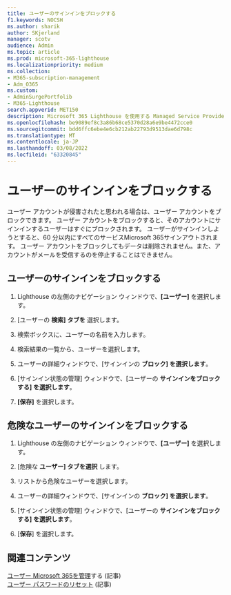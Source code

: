 ```yaml
---
title: ユーザーのサインインをブロックする
f1.keywords: NOCSH
ms.author: sharik
author: SKjerland
manager: scotv
audience: Admin
ms.topic: article
ms.prod: microsoft-365-lighthouse
ms.localizationpriority: medium
ms.collection:
- M365-subscription-management
- Adm_O365
ms.custom:
- AdminSurgePortfolib
- M365-Lighthouse
search.appverid: MET150
description: Microsoft 365 Lighthouse を使用する Managed Service Providers (MSP) の場合は、ユーザーがサインインできないと思われる場合に、ユーザー アカウントをブロックする方法について説明します。
ms.openlocfilehash: be9089ef8c3a86b68ce5370d28a6e9be4472cce0
ms.sourcegitcommit: bdd6ffc6ebe4e6cb212ab22793d9513dae6d798c
ms.translationtype: MT
ms.contentlocale: ja-JP
ms.lasthandoff: 03/08/2022
ms.locfileid: "63320845"
---
```

# <a name="block-user-sign-in"></a>ユーザーのサインインをブロックする

ユーザー アカウントが侵害されたと思われる場合は、ユーザー アカウントをブロックできます。 ユーザー アカウントをブロックすると、そのアカウントにサインインするユーザーはすぐにブロックされます。 ユーザーがサインインしようとすると、60 分以内にすべてのサービスMicrosoft 365サインアウトされます。 ユーザー アカウントをブロックしてもデータは削除されません。また、アカウントがメールを受信するのを停止することはできません。

## <a name="block-sign-in-for-a-user"></a>ユーザーのサインインをブロックする

1. Lighthouse の左側のナビゲーション ウィンドウで、**[ユーザー]** を選択します。

2. [ユーザーの **検索] タブを** 選択します。

3. 検索ボックスに、ユーザーの名前を入力します。

4. 検索結果の一覧から、ユーザーを選択します。

5. ユーザーの詳細ウィンドウで、[サインインの **ブロック] を選択します**。

6. [サインイン状態の管理] ウィンドウで、[ユーザーの **サインインをブロックする] を選択します**。

7. **[保存]** を選択します。

## <a name="block-sign-in-for-risky-users"></a>危険なユーザーのサインインをブロックする

1. Lighthouse の左側のナビゲーション ウィンドウで、**[ユーザー]** を選択します。

2. [危険な **ユーザー] タブを選択** します。

3. リストから危険なユーザーを選択します。

4. ユーザーの詳細ウィンドウで、[サインインの **ブロック] を選択します**。

5. [サインイン状態の管理] ウィンドウで、[ユーザーの **サインインをブロックする] を選択します**。

6. [**保存**] を選択します。

## <a name="related-content"></a>関連コンテンツ

[ユーザー Microsoft 365を管理](../enterprise/manage-microsoft-365-accounts.md)する (記事)\
[ユーザー パスワードのリセット](m365-lighthouse-reset-user-password.md) (記事)
